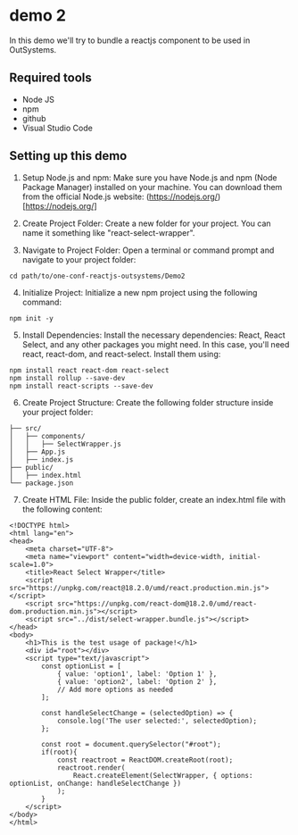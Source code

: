 # demo 2
In this demo we'll try to bundle a reactjs component to be used in OutSystems.

## Required tools
- Node JS
- npm
- github
- Visual Studio Code

## Setting up this demo

1. Setup Node.js and npm:
Make sure you have Node.js and npm (Node Package Manager) installed on your machine. You can download them from the official Node.js website: (https://nodejs.org/)[https://nodejs.org/]

2. Create Project Folder:
Create a new folder for your project. You can name it something like "react-select-wrapper".

3. Navigate to Project Folder:
Open a terminal or command prompt and navigate to your project folder:
```
cd path/to/one-conf-reactjs-outsystems/Demo2
```

4. Initialize Project:
Initialize a new npm project using the following command:
```
npm init -y
```

5. Install Dependencies:
Install the necessary dependencies: React, React Select, and any other packages you might need. In this case, you'll need react, react-dom, and react-select. Install them using:
```
npm install react react-dom react-select
npm install rollup --save-dev
npm install react-scripts --save-dev
```

6. Create Project Structure:
Create the following folder structure inside your project folder:
```
├── src/
│   ├── components/
│   │   ├── SelectWrapper.js
│   ├── App.js
│   ├── index.js
├── public/
│   ├── index.html
└── package.json
```

7. Create HTML File:
Inside the public folder, create an index.html file with the following content:
```
<!DOCTYPE html>
<html lang="en">
<head>
    <meta charset="UTF-8">
    <meta name="viewport" content="width=device-width, initial-scale=1.0">
    <title>React Select Wrapper</title>
    <script src="https://unpkg.com/react@18.2.0/umd/react.production.min.js"></script>
    <script src="https://unpkg.com/react-dom@18.2.0/umd/react-dom.production.min.js"></script>
    <script src="../dist/select-wrapper.bundle.js"></script>
</head>
<body>
    <h1>This is the test usage of package!</h1>
    <div id="root"></div>
    <script type="text/javascript">
        const optionList = [
            { value: 'option1', label: 'Option 1' },
            { value: 'option2', label: 'Option 2' },
            // Add more options as needed
        ];

        const handleSelectChange = (selectedOption) => {
            console.log('The user selected:', selectedOption);
        };

        const root = document.querySelector("#root");
        if(root){
            const reactroot = ReactDOM.createRoot(root);
            reactroot.render(
                React.createElement(SelectWrapper, { options: optionList, onChange: handleSelectChange })
            );
        }
    </script>
</body>
</html>
```

